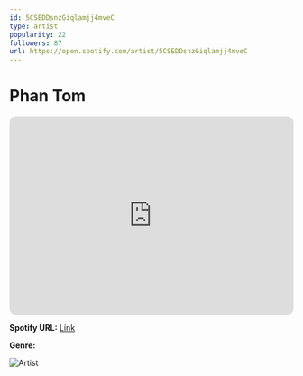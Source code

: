 ```yaml
---
id: 5CSEDDsnzGiqlamjj4mveC
type: artist
popularity: 22
followers: 87
url: https://open.spotify.com/artist/5CSEDDsnzGiqlamjj4mveC
---
```

# Phan Tom

<iframe style="border-radius:12px" src="https://open.spotify.com/embed/artist/5CSEDDsnzGiqlamjj4mveC" width="100%" height="352" frameBorder="0" allowfullscreen="" allow="autoplay; clipboard-write; encrypted-media; fullscreen; picture-in-picture" loading="lazy"></iframe>

**Spotify URL:** [Link](https://open.spotify.com/artist/5CSEDDsnzGiqlamjj4mveC)

**Genre:** 

![Artist](https://i.scdn.co/image/ab6761610000e5ebe448b4f1561b495c331ecf05)
